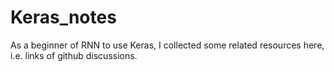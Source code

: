 # Keras_notes

As a beginner of RNN to use Keras, I collected some related resources here, i.e. links of github discussions.
